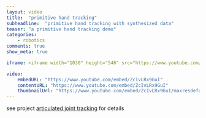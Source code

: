 ```yaml
---
layout: video
title:  "primitive hand tracking"
subheadline:  "primitive hand tracking with synthesized data"
teaser: "a primitive hand tracking demo"
categories:
    - robotics
comments: true
show_meta: true

iframe: <iframe width="1030" height="546" src="https://www.youtube.com/embed/ZcIvLRx9GuI" frameborder="0" allowfullscreen></iframe>

video:
    embedURL: "https://www.youtube.com/embed/ZcIvLRx9GuI"
    contentURL: "https://www.youtube.com/embed/ZcIvLRx9GuI"
    thumbnailUrl: "https://www.youtube.com/embed/ZcIvLRx9GuI/maxresdefault.jpg"
---
```


see project [articulated joint tracking](https://cuixiongyi.github.io/robotics/articulated-joint-tracking/) for details
